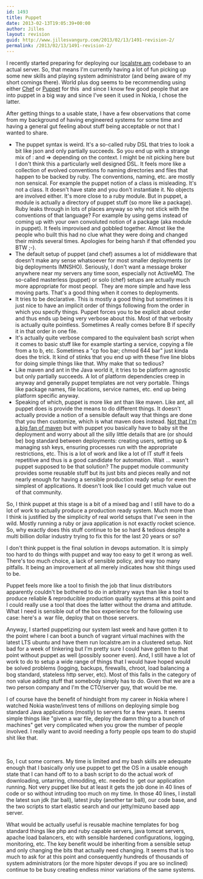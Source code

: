 ```yaml
---
id: 1493
title: Puppet
date: 2013-02-13T19:05:39+00:00
author: Jilles
layout: revision
guid: http://www.jillesvangurp.com/2013/02/13/1491-revision-2/
permalink: /2013/02/13/1491-revision-2/
---
```

I recently started preparing for deploying our <a href="http://localstre.am">localstre.am</a> codebase to an actual server. So, that means I'm currently having a lot of fun picking up some new skills and playing system administrator (and being aware of my short comings there). World plus dog seems to be recommending using either <a href="http://www.opscode.com/chef/">Chef</a> or <a href="https://puppetlabs.com/">Puppet</a> for this  and since I know few good people that are into puppet in a big way and since I've seen it used in Nokia, I chose the latter.

After getting things to a usable state, I have a few observations that come from my background of having engineered systems for some time and having a general gut feeling about stuff being acceptable or not that I wanted to share.
<ul>
	<li>The puppet syntax is weird. It's a so-called ruby DSL that tries to look a bit like json and only partially succeeds. So you end up with a strange mix of : and =&gt; depending on the context. I might be nit picking here but I don't think this a particularly well designed DSL. It feels more like a collection of evolved conventions fo naming directories and files that happen to be backed by ruby. The conventions, naming, etc. are mostly non sensical. For example the puppet notion of a class is misleading. It's not a class. It doesn't have state and you don't instantiate it. No objects are involved either. It's more close to a ruby module. But in puppet, a module is actually a directory of puppet stuff (so more like a package). Ruby leaks through in lots of places anyway so why not stick with the conventions of that language? For example by using gems instead of coming up with your own convoluted notion of a package (aka module in puppet). It feels improvised and gobbled together. Almost like the people who built this had no clue what they were doing and changed their minds several times. Apologies for being harsh if that offended you BTW ;-).</li>
	<li>The default setup of puppet (and chef) assumes a lot of middleware that doesn't make any sense whatsoever for most smaller deployments (or big deployments IMNSHO). Seriously, I don't want a message broker anywhere near my servers any time soon, especially not ActiveMQ. The so-called masterless (puppet) or solo (chef) setups are actually much more appropriate for most peopl.  They are more simple and have less moving parts. That's a good thing when it comes to deployments.</li>
	<li>It tries to be declarative. This is mostly a good thing but sometimes it is just nice to have an implicit order of things following from the order in which you specify things. Puppet forces you to be explicit about order and thus ends up being very verbose about this. Most of that verbosity is actually quite pointless. Sometimes A really comes before B if specify it in that order in one file.</li>
	<li>It's actually quite verbose compared to the equivalent bash script when it comes to basic stuff like for example starting a service, copying a file from a to b, etc. Sometimes a "cp foo bar; chmod 644 bar" just kinda does the trick. It kind of stinks that you end up with these five line blobs for doing simple things like that. Why make that so tedious?</li>
	<li>Like maven and ant in the Java world it, it tries to be platform agnostic but only partially succeeds. A lot of platform dependencies creep in anyway and generally puppet templates are not very portable. Things like package names, file locations, service names, etc. end up being platform specific anyway.</li>
	<li>Speaking of which, puppet is more like ant than like maven. Like ant, all puppet does is provide the means to do different things. It doesn't actually provide a notion of a sensible default way that things are done that you then customize, which is what maven does instead. <a href="http://www.jillesvangurp.com/2009/10/16/maven-good-ideas-gone-wrong/">Not that I'm a big fan of maven</a> but with puppet you basically have to baby sit the deployment and worry about all the silly little details that are (or should be) bog standard between deployments: creating users, setting up &amp; managing ssh keys, ensuring processes run with the appropriate restrictions, etc. This is a lot of work and like a lot of IT stuff it feels repetitive and thus is a good candidate for automation. Wait ... wasn't puppet supposed to be that solution? The puppet module community provides some reusable stuff but its just bits and pieces really and not nearly enough for having a sensible production ready setup for even the simplest of applications. It doesn't look like I could get much value out of that community.</li>
</ul>
So, I think puppet at this stage is a bit of a mixed bag and I still have to do a lot of work to actually produce a production ready system. Much more than I think is justified by the simplicity of real world setups that I've seen in the wild. Mostly running a ruby or java application is not exactly rocket science. So, why exactly does this stuff continue to be so hard &amp; tedious despite a multi billion dollar industry trying to fix this for the last 20 years or so?

I don't think puppet is the final solution in devops automation. It is simply too hard to do things with puppet and way too easy to get it wrong as well. There's too much choice, a lack of sensible policy, and way too many pitfalls. It being an improvement at all merely indicates how shit things used to be.

Puppet feels more like a tool to finish the job that linux distributors apparently couldn't be bothered to do in arbitrary ways than like a tool to produce reliable &amp; reproducible production quality systems at this point and I could really use a tool that does the latter without the drama and attitude. What I need is sensible out of the box experience for the following use case: here's a  war file, deploy that on those servers.

Anyway, I started puppetizing our system last week and have gotten it to the point where I can boot a bunch of vagrant virtual machines with the latest LTS ubuntu and have them run localstre.am in a clustered setup. Not bad for a week of tinkering but I'm pretty sure I could have gotten to that point without puppet as well (possibly sooner even). And, I still have a lot of work to do to setup a wide range of things that I would have hoped would be solved problems (logging, backups, firewalls, chroot, load balancing a bog standard, stateless http server, etc). Most of this falls in the category of non value adding stuff that somebody simply has to do. Given that we are a two person company and I'm the CTO/server guy, that would be me.

I of course have the benefit of hindsight from my career in Nokia where I watched Nokia waste/invest tens of millions on deploying simple bog standard Java applications (mostly) to servers for a few years. It seems simple things like "given a war file, deploy the damn thing to a bunch of machines" get very complicated when you grow the number of people involved. I really want to avoid needing a forty people ops team to do stupid shit like that.

&nbsp;

So, I cut some corners. My time is limited and my bash skills are adequate enough that I basically only use puppet to get the OS in a usable enough state that I can hand off to to a bash script to do the actual work of downloading, untarring, chmodding, etc. needed to  get our application running. Not very puppet like but at least it gets the job done in 40 lines of code or so without intruding too much on my time. In those 40 lines, I install the latest sun jdk (tar ball), latest jruby (another tar ball), our code base, and the two scripts to start elastic search and our jetty/mizuno based app server.

What would be actually useful is reusable machine templates for bog standard things like php and ruby capable servers, java tomcat servers, apache load balancers, etc with sensible hardened configurations, logging, monitoring, etc. The key benefit would be inheriting from a sensible setup and only changing the bits that actually need changing. It seems that is too much to ask for at this point and consequently hundreds of thousands of system administrators (or the more hipster devops if you are so inclined) continue to be busy creating endless minor variations of the same systems.